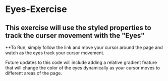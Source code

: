 # Eyes-Exercise
## This exercise will use the styled properties to track the curser movement with the "Eyes"

**To Run, simply follow the link and move your cursor around the page and watch as the eyes track your cursor movement.

Future updates to this code will include adding a relative gradient feature that will change the color of the eyes dynamically as your cursor moves to different areas of the page.
